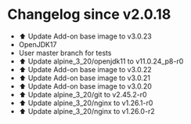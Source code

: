 # Changelog since v2.0.18
- ⬆️ Update Add-on base image to v3.0.23 
- OpenJDK17 
- User master branch for tests 
- ⬆️ Update alpine_3_20/openjdk11 to v11.0.24_p8-r0 
- ⬆️ Update Add-on base image to v3.0.22 
- ⬆️ Update Add-on base image to v3.0.21 
- ⬆️ Update Add-on base image to v3.0.20 
- ⬆️ Update alpine_3_20/git to v2.45.2-r0 
- ⬆️ Update alpine_3_20/nginx to v1.26.1-r0 
- ⬆️ Update alpine_3_20/nginx to v1.26.0-r2 
